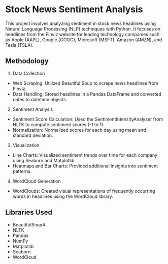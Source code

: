 # Stock News Sentiment Analysis

This project involves analyzing sentiment in stock news headlines using Natural Language Processing (NLP) techniques with Python. It focuses on headlines from the Finviz website for leading technology companies such as Apple (AAPL), Google (GOOG), Microsoft (MSFT), Amazon (AMZN), and Tesla (TSLA).

## Methodology

1. Data Collection

- Web Scraping: Utilized Beautiful Soup to scrape news headlines from Finviz.
- Data Handling: Stored headlines in a Pandas DataFrame and converted dates to datetime objects.
  
2. Sentiment Analysis

- Sentiment Score Calculation: Used the SentimentIntensityAnalyzer from NLTK to compute sentiment scores (-1 to 1).
- Normalization: Normalized scores for each day using mean and standard deviation.

3. Visualization

- Line Charts: Visualized sentiment trends over time for each company using Seaborn and Matplotlib.
- Heatmaps and Bar Charts: Provided additional insights into sentiment patterns.

4. WordCloud Generation

- WordClouds: Created visual representations of frequently occurring words in headlines using the WordCloud library.

## Libraries Used

- BeautifulSoup4
- NLTK
- Pandas
- NumPy
- Matplotlib
- Seaborn
- WordCloud
